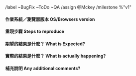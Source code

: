 /label ~BugFix ~ToDo ~QA
/assign @Mckey
/milestone %"v1"

#### 作業系統／瀏覽器版本 OS/Browsers version

#### 重現步驟 Steps to reproduce

#### 期望的結果是什麼？ What is Expected?

#### 實際的結果是什麼？ What is actually happening?

#### 補充說明 Any additional comments?